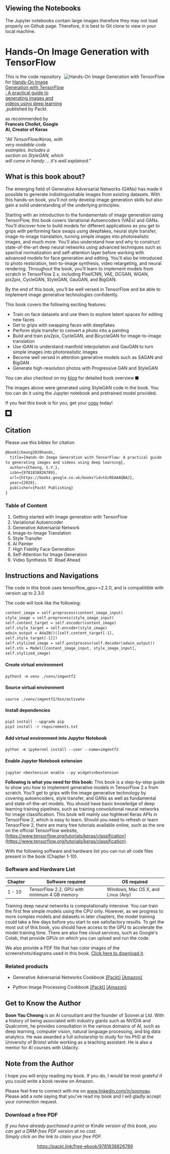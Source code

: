 ## Viewing the Notebooks
The Jupyter notebooks contain large images therefore they may not load properly on Github page. Therefore, it is best to Git clone to view in your local machine.

# Hands-On Image Generation with TensorFlow

<a href="https://www.packtpub.com/product/hands-on-image-generation-with-tensorflow/9781838826789?utm_source=github&utm_medium=repository&utm_campaign=9781838826789"><img src="https://static.packt-cdn.com/products/9781838826789/cover/smaller" alt="Hands-On Image Generation with TensorFlow" height="256px" align="right"></a>

This is the code repository for [Hands-On Image Generation with TensorFlow : A practical guide to generating images and videos using deep learning](https://www.packtpub.com/product/hands-on-image-generation-with-tensorflow/9781838826789?utm_source=github&utm_medium=repository&utm_campaign=9781838826789)
,published by Packt.

as recommended by **Francois Chollet, Google AI, Creator of Keras**

*"All TensorFlow/Keras, with very readable code examples. Includes a section on StyleGAN, which will come in handy ... it's well explained."*

## What is this book about?
The emerging field of Generative Adversarial Networks (GANs) has made it possible to generate indistinguishable images from existing datasets. With this hands-on book, you’ll not only develop image generation skills but also gain a solid understanding of the underlying principles.

Starting with an introduction to the fundamentals of image generation using TensorFlow, this book covers Variational Autoencoders (VAEs) and GANs. You’ll discover how to build models for different applications as you get to grips with performing face swaps using deepfakes, neural style transfer, image-to-image translation, turning simple images into photorealistic images, and much more. You’ll also understand how and why to construct state-of-the-art deep neural networks using advanced techniques such as spectral normalization and self-attention layer before working with advanced models for face generation and editing. You'll also be introduced to photo restoration, text-to-image synthesis, video retargeting, and neural rendering. Throughout the book, you’ll learn to implement models from scratch in TensorFlow 2.x, including PixelCNN, VAE, DCGAN, WGAN, pix2pix, CycleGAN, StyleGAN, GauGAN, and BigGAN.

By the end of this book, you'll be well versed in TensorFlow and be able to implement image generative technologies confidently.


This book covers the following exciting features: 
* Train on face datasets and use them to explore latent spaces for editing new faces
* Get to grips with swapping faces with deepfakes
* Perform style transfer to convert a photo into a painting
* Build and train pix2pix, CycleGAN, and BicycleGAN for image-to-image translation
* Use iGAN to understand manifold interpolation and GauGAN to turn simple images into photorealistic images
* Become well versed in attention generative models such as SAGAN and BigGAN
* Generate high-resolution photos with Progressive GAN and StyleGAN

You can also checkout on my [blog](https://soon-yau.medium.com/learn-and-master-ai-for-image-generation-423978e2f95f?sk=7ddc810a5f86021bc79792bf6af2eaed
) for detailed book overview
<a href="https://soon-yau.medium.com/learn-and-master-ai-for-image-generation-423978e2f95f?sk=7ddc810a5f86021bc79792bf6af2eaed"><img src="https://miro.medium.com/max/600/1*Mquod9zFArGAz4sJ9OIgfw.gif" alt="" border="5" /></a>

The images above were generated using StyleGAN code in the book. You too can do it using the Jupyter notebook and pretrained model provided.


If you feel this book is for you, get your [copy](https://www.amazon.com/dp/B08LVL4FPN) today!

<a href="https://www.packtpub.com/?utm_source=github&utm_medium=banner&utm_campaign=GitHubBanner"><img src="https://raw.githubusercontent.com/PacktPublishing/GitHub/master/GitHub.png" alt="https://www.packtpub.com/" border="5" /></a>

## Citation
Please use this bibtex for citation
```
@book{cheong2020hands,
  title={Hands-On Image Generation with TensorFlow: A practical guide to generating images and videos using deep learning},
  author={Cheong, S.Y.},
  isbn={9781838826789},
  url={https://books.google.co.uk/books?id=tGcREAAAQBAJ},
  year={2020},
  publisher={Packt Publishing}
}
```
### Table of Content
1. Getting started with Image generation with TensorFlow
2. Variational Autoencoder
3. Generative Adversarial Network
4. Image-to-Image Translation
5. Style Transfer
6. AI Painter
7. High Fidelity Face Generation
8. Self-Attention for Image Generation
9. Video Synthesis
10 .Road Ahead


## Instructions and Navigations
The code in this book uses tensorflow_gpu==2.2.0, and is compatitible with version up to 2.3.0

The code will look like the following:
```
content_image = self.preprocess(content_image_input)
style_image = self.preprocess(style_image_input)
self.content_target = self.encoder(content_image)
self.style_target = self.encoder(style_image)
adain_output = AdaIN()([self.content_target[-1], self.style_target[-1]])
self.stylized_image = self.postprocess(self.decoder(adain_output))
self.stn = Model([content_image_input, style_image_input], self.stylized_image)

```
#### Create virtual environment
```python3 -m venv ./venv/imgentf2```

#### Source virtual environment
```source ./venv/imgentf2/bin/activate```

#### Install dependencies
```
pip3 install --upgrade pip
pip3 install -r requirements.txt
```

#### Add virtual environment into Jupyter Notebook
```python -m ipykernel install --user --name=imgentf2```

#### Enable Jupyter Notebook extension
```jupyter nbextension enable --py widgetsnbextension```

**Following is what you need for this book:**
This book is a step-by-step guide to show you how to implement generative models in TensorFlow 2.x from scratch. You’ll get to grips with the image generative technology by covering autoencoders, style transfer, and GANs as well as fundamental and state-of-the-art models. You should have basic knowledge of deep learning training pipelines, such as training convolutional neural networks for image classification. This book will mainly use highlevel Keras APIs in TensorFlow 2, which is easy to learn. Should you need to refresh or learn TensorFlow 2, there are many free tutorials available online, such as the one on the official TensorFlow website, [https://www.tensorflow.org/tutorials/keras/classification](https://www.tensorflow.org/tutorials/keras/classification).

With the following software and hardware list you can run all code files present in the book (Chapter 1-10).

### Software and Hardware List

| Chapter  | Software required                                                                    | OS required                        |
| -------- | -------------------------------------------------------------------------------------| -----------------------------------|
| 1 - 10   |   TensorFlow 2.2, GPU with minimum 4 GB memory                                       | Windows, Mac OS X, and Linux (Any) |

Training deep neural networks is computationally intensive. You can train the first few simple models using the CPU only. However, as we progress to more complex models and datasets in later chapters, the model training could take a few days before you start to see satisfactory results. To get the most out of this book, you should have access to the GPU to accelerate the model training time. There are also free cloud services, such as Google's Colab, that provide GPUs on which you can upload and run the code. 


We also provide a PDF file that has color images of the screenshots/diagrams used in this book. [Click here to download it](https://static.packt-cdn.com/downloads/9781838826789_ColorImages.pdf).


### Related products <Other books you may enjoy>
* Generative Adversarial Networks Cookbook [[Packt]](https://www.packtpub.com/product/generative-adversarial-networks-cookbook/9781789139907) [[Amazon]](https://www.amazon.com/dp/1789139902)

* Python Image Processing Cookbook [[Packt]](https://www.packtpub.com/product/python-image-processing-cookbook/9781789537147) [[Amazon]](https://www.amazon.com/dp/1789537142)

## Get to Know the Author
**Soon Yau Cheong** is an AI consultant and the founder of Sooner.ai Ltd. With a history of being associated with industry giants such as NVIDIA and Qualcomm, he provides consultation in the various domains of AI, such as deep learning, computer vision, natural language processing, and big data analytics. He was awarded a full scholarship to study for his PhD at the University of Bristol while working as a teaching assistant. He is also a mentor for AI courses with Udacity.

## Note from the Author
I hope you will enjoy reading my book. If you do, I would be most grateful if you could write a book review on Amazon.

Please feel free to connect with me on www.linkedin.com/in/soonyau. Please add a note saying that you've read my book and I will gladly accept your connection request.



### Download a free PDF

 <i>If you have already purchased a print or Kindle version of this book, you can get a DRM-free PDF version at no cost.<br>Simply click on the link to claim your free PDF.</i>
<p align="center"> <a href="https://packt.link/free-ebook/9781838826789">https://packt.link/free-ebook/9781838826789 </a> </p>